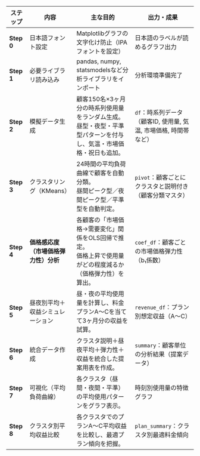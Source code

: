 | ステップ       | 内容                   | 主な目的                                                           | 出力・成果                                   |
| ---------- | -------------------- | -------------------------------------------------------------- | --------------------------------------- |
| **Step 0** | 日本語フォント設定            | Matplotlibグラフの文字化け防止（IPAフォントを設定）                               | 日本語のラベルが読めるグラフ出力                        |
| **Step 1** | 必要ライブラリ読み込み          | pandas, numpy, statsmodelsなど分析ライブラリをインポート                      | 分析環境準備完了                                |
| **Step 2** | 模擬データ生成              | 顧客150名×3ヶ月分の時系列使用量をランダム生成。<br>昼型・夜型・平準型パターンを付与し、気温・市場価格・祝日も追加。 | `df`：時系列データ（顧客ID, 使用量, 気温, 市場価格, 時間帯など） |
| **Step 3** | クラスタリング（KMeans）      | 24時間の平均負荷曲線で顧客を自動分類。<br>昼間ピーク型／夜間ピーク型／平準型を自動判定。                | `pivot`：顧客ごとにクラスタと説明付き（顧客分類マスタ）         |
| **Step 4** | **価格感応度（市場価格弾力性）分析** | 各顧客の「市場価格→需要変化」関係をOLS回帰で推定。<br>価格上昇で使用量がどの程度減るか（価格弾力性）を算出。     | `coef_df`：顧客ごとの市場価格弾力性（b₁係数）            |
| **Step 5** | 昼夜別平均＋収益シミュレーション     | 昼・夜の平均使用量を計算し、料金プランA〜Cを当てて3ヶ月分の収益を試算。                          | `revenue_df`：プラン別想定収益（A〜C）              |
| **Step 6** | 統合データ作成              | クラスタ説明＋昼夜平均＋弾力性＋収益を統合した提案用表を作成。                                | `summary`：顧客単位の分析結果（提案データ）              |
| **Step 7** | 可視化（平均負荷曲線）          | 各クラスタ（昼間・夜間・平準）の平均使用パターンをグラフ表示。                                | 時刻別使用量の特徴グラフ                            |
| **Step 8** | クラスタ別平均収益比較          | 各クラスタでのプランA〜C平均収益を比較し、最適プラン傾向を把握。                              | `plan_summary`：クラスタ別最適料金傾向              |
